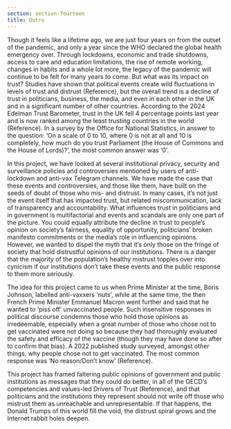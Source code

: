 ```yaml
---
section: section-fourteen
title: Outro
---
```

Though it feels like a lifetime ago, we are just four years on from the outset of the pandemic, and only a year since the WHO declared the global health emergency over. Through lockdowns, economic and trade shutdowns, access to care and education limitations, the rise of remote working, changes in habits and a whole lot more, the legacy of the pandemic will continue to be felt for many years to come. But what was its impact on trust? Studies have shown that political events create wild fluctuations in levels of trust and distrust (Reference), but the overall trend is a decline of trust in politicians, business, the media, and even in each other in the UK and in a significant number of other countries. According to the 2024 Edelman Trust Barometer, trust in the UK fell 4 percentage points last year and is now ranked among the least trusting countries in the world (Reference). In a survey by the Office for National Statistics, in answer to the question: ‘On a scale of 0 to 10, where 0 is not at all and 10 is completely, how much do you trust Parliament (the House of Commons and the House of Lords)?’, the most common answer was ‘0’.

In this project, we have looked at several institutional privacy, security and surveillance policies and controversies mentioned by users of anti-lockdown and anti-vax Telegram channels. We have made the case that these events and controversies, and those like them, have built on the seeds of doubt of those who mis- and distrust. In many cases, it’s not just the event itself that has impacted trust, but related miscommunication, lack of transparency and accountability. What influences trust in politicians and in government is multifactorial and events and scandals are only one part of the picture. You could equally attribute the decline in trust to people’s opinion on society’s fairness, equality of opportunity, politicians’ broken manifesto commitments or the media’s role in influencing opinions. However, we wanted to dispel the myth that it’s only those on the fringe of society that hold distrustful opinions of our institutions. There is a danger that the majority of the population’s healthy mistrust topples over into cynicism if our institutions don’t take these events and the public response to them more seriously.

The idea for this project came to us when Prime Minister at the time, Boris Johnson, labelled anti-vaxxers ‘nuts’, while at the same time, the then French Prime Minister Emmanuel Macron went further and said that he wanted to ‘piss off’ unvaccinated people. Such insensitive responses in political discourse condemns those who hold those opinions as irredeemable, especially when a great number of those who chose not to get vaccinated were not doing so because they had thoroughly evaluated the safety and efficacy of the vaccine (though they may have done so after to confirm that bias). A 2022 published study surveyed, amongst other things, why people chose not to get vaccinated. The most common response was ‘No reason/Don’t know’ (Reference). 

This project has framed faltering public opinions of government and public institutions as messages that they could do better, in all of the OECD’s competencies and values-led Drivers of Trust (Reference), and that politicians and the institutions they represent should not write off those who mistrust them as unreachable and unrepresentable. If that happens, the Donald Trumps of this world fill the void, the distrust spiral grows and the Internet rabbit holes deepen.
